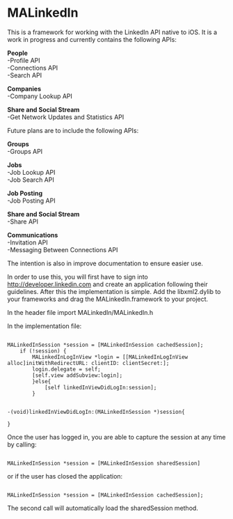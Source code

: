 MALinkedIn
==========

This is a framework for working with the LinkedIn API native to iOS. It is a work in progress and currently contains the following APIs:

**People**<br/>
-Profile API<br/>
-Connections API<br/>
-Search API

**Companies**<br/>
-Company Lookup API

**Share and Social Stream**<br/>
-Get Network Updates and Statistics API


Future plans are to include the following APIs:

**Groups**<br/>
-Groups API

**Jobs**<br/>
-Job Lookup API<br/>
-Job Search API

**Job Posting**<br/>
-Job Posting API

**Share and Social Stream**<br/>
-Share API<br/>

**Communications**<br/>
-Invitation API<br/>
-Messaging Between Connections API

The intention is also in improve documentation to ensure easier use.

In order to use this, you will first have to sign into http://developer.linkedin.com and create an application following their guidelines. After this the implementation is simple. Add the libxml2.dylib to your frameworks and drag the MALinkedIn.framework to your project. 

In the header file import MALinkedIn/MALinkedIn.h

In the implementation file:
<pre><code>
MALinkedInSession *session = [MALinkedInSession cachedSession];
	if (!session) {
		MALinkedInLogInView *login = [[MALinkedInLogInView alloc]initWithRedirectURL:<your redirect url> clientID:<your app id> clientSecret:<your client secret>];
		login.delegate = self;
		[self.view addSubview:login];
    	}else{
        	[self linkedInViewDidLogIn:session];
    	}


-(void)linkedInViewDidLogIn:(MALinkedInSession *)session{
	
}
</code></pre>

Once the user has logged in, you are able to capture the session at any time by calling:
<pre><code>
MALinkedInSession *session = [MALinkedInSession sharedSession]
</code></pre>
or if the user has closed the application:
<pre><code>
MALinkedInSession *session = [MALinkedInSession cachedSession];
</code></pre>
The second call will automatically load the sharedSession method.
	
	
